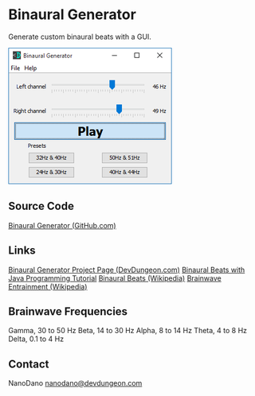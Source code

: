 Binaural Generator
==================

Generate custom binaural beats with a GUI.

![Screenshot of main window](screenshots/mainWindow.png)


Source Code
-----------
[Binaural Generator (GitHub.com)](https://www.github.com/DevDungeon/BinauralGenerator)


Links
-----
[Binaural Generator Project Page (DevDungeon.com)](http://www.devdungeon.com/projects/binaural-beat-generator)
[Binaural Beats with Java Programming Tutorial](http://www.devdungeon.com/content/binaural-beats-java)
[Binaural Beats (Wikipedia)](https://en.wikipedia.org/wiki/Binaural_beats)
[Brainwave Entrainment (Wikipedia)](https://en.wikipedia.org/wiki/Brainwave_entrainment)


Brainwave Frequencies
---------------------
Gamma, 30 to 50 Hz
Beta,  14 to 30 Hz
Alpha, 8 to 14 Hz
Theta, 4 to 8 Hz
Delta, 0.1 to 4 Hz

Contact
-------
NanoDano <nanodano@devdungeon.com>
